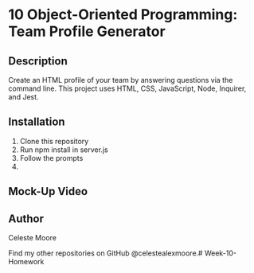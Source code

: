 # 10 Object-Oriented Programming: Team Profile Generator

## Description

Create an HTML profile of your team by answering questions via the command line. This project uses HTML, CSS, JavaScript, Node, Inquirer, and Jest.


## Installation

1. Clone this repository
2. Run npm install in server.js
3. Follow the prompts
4. 

## Mock-Up Video

## Author

Celeste Moore

Find my other repositories on GitHub @celestealexmoore.# Week-10-Homework
